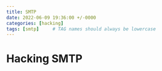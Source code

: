 ```yaml
---
title: SMTP
date: 2022-06-09 19:36:00 +/-0000
categories: [hacking]
tags: [smtp]     # TAG names should always be lowercase
---
```


# Hacking SMTP

